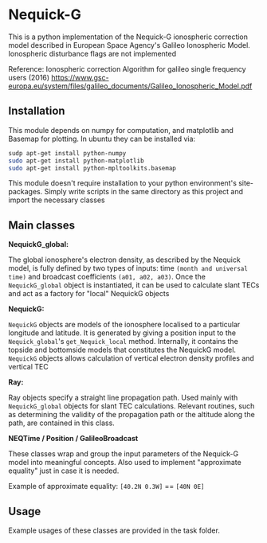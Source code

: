 # Nequick-G
This is a python implementation of the Nequick-G ionospheric correction model described in European Space Agency's Galileo Ionospheric Model. Ionospheric disturbance flags are not implemented

Reference: Ionospheric correction Algorithm for galileo single frequency users (2016)
https://www.gsc-europa.eu/system/files/galileo_documents/Galileo_Ionospheric_Model.pdf

## Installation
This module depends on numpy for computation, and matplotlib and Basemap for plotting.
In ubuntu they can be installed via:
```bash
sudp apt-get install python-numpy
sudo apt-get install python-matplotlib
sudo apt-get install python-mpltoolkits.basemap
```

This module doesn't require installation to your python environment's site-packages.
Simply write scripts in the same directory as this project and import the necessary classes
## Main classes
**NequickG_global:**

The global ionosphere's electron density, as described by the Nequick model,
 is fully defined by two types of inputs:
 time `(month and universal time)` and broadcast coefficients `(a01, a02, a03)`.
 Once the `NequickG_global` object is instantiated, it can be used to calculate
 slant TECs and act as a factory for "local" NequickG objects

**NequickG:**

`NequickG` objects are models of the ionosphere localised to a particular longitude and latitude.
 It is generated by giving a position input to the `Nequick_global`'s `get_Nequick_local` method.
 Internally, it contains the topside and bottomside models that constitutes the NequickG model.
 `NequickG` objects allows calculation of vertical electron density profiles and vertical TEC

**Ray:**

Ray objects specify a straight line propagation path. Used mainly with
`NequickG_global` objects for slant TEC calculations. Relevant routines, such as determining the validity
of the propagation path or the altitude along the path, are contained in this class.

**NEQTime / Position / GalileoBroadcast**

These classes wrap and group the input parameters of the Nequick-G model into meaningful concepts.
Also used to implement "approximate equality" just in case it is needed.

Example of approximate equality: `[40.2N 0.3W]` == `[40N 0E]`

## Usage
Example usages of these classes are provided in the task folder.
